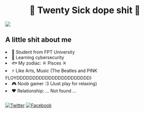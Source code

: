 <h1 align="center">🤘 Twenty Sick dope shit 🤘</h1>

<img align="center" src="https://github.com/TwentySick/TwentySick/blob/2ab2b7cc0a4ca3febdaf974748b0ef76c3c94133/StarryNight.gif">

<h2 align="left">A little shit about me</h2>
<li>🏫 Student from FPT University</li>
<li>🌱 Learning cybersecurity</li>
<li> 🐟 My zodiac: ♓ Pisces ♓</li>
<li>⚡ Like Arts, Music (The Beatles and PINK FLOYDDDDDDDDDDDDDDDDDDDDDDD)</li>
<li>🎮 Noob gamer :3 (Just play for relaxing)</li>
<li>♥ Relationship: ... Not found ...

##
[![Twitter](https://img.shields.io/badge/-Twitter-08a0e9?logo=twitter&logoColor=e8f5fd&style=flat)](https://twitter.com/Just_Twentysick)
[![Facebook](https://img.shields.io/badge/-Facebook-4267b3?logo=facebook&logoColor=e9ebee&style=flat)](https://www.facebook.com/CaoThanhDayNe/)
